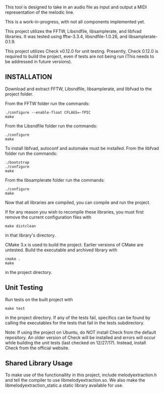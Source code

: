 This tool is designed to take in an audio file as input and output a MIDI 
representation of the melodic line.

This is a work-in-progress, with not all components implemented yet.

This project utilizes the FFTW, Libsndfile, libsamplerate, and libfvad
libraries. It was tested using fftw-3.3.4, libsndfile-1.0.26, and
libsamplerate-0.1.9.

This project utilizes Check v0.12.0 for unit testing. Presently, Check
0.12.0 is required to build the project, even if tests are not being
run (This needs to be addressed in future versions). 

INSTALLATION
------------

Download and extract FFTW, Libsndfile, libsamplerate, and libfvad to the
project folder.

From the FFTW folder run the commands:

	./configure --enable-float CFLAGS=-fPIC
	make

From the Libsndfile folder run the commands:

	./configure
	make

To install libfvad, autoconf and automake must be installed. From the libfvad
folder run the commands:

	./bootstrap
	./configure
	make

From the libsamplerate folder run the commands:

	./configure
	make

Now that all libraries are compiled, you can compile and run the project.

If for any reason you wish to recompile these libraries, you must first remove
the current configuration files with
	
	make distclean

in that library's directory.




CMake 3.x is used to build the project. Earlier versions of CMake are untested. Build the executable and archived library with 
	
	cmake .
	make

in the project directory.

Unit Testing
------------

Run tests on the built project with
	
	make test

in the project directory. If any of the tests fail, specifics can be found by
calling the executables for the tests that fail in the tests subdirectory.

Note: If using the project on Ubuntu, do NOT install Check from the default
repository. An older version of Check will be installed and errors will occur
while building the unit tests (last checked on 12/27/17). Instead, install
Check from the official website.

Shared Library Usage
--------------------

To make use of the functionallity in this project, include melodyextraction.h
and tell the compiler to use libmelodyextraction.so. We also make the
libmelodyextraction_static.a static library available for use.
